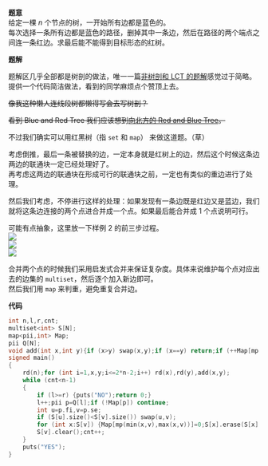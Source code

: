 **题意**  
给定一棵 $n$ 个节点的树，一开始所有边都是蓝色的。  
每次选择一条所有边都是蓝色的路径，删掉其中一条边，然后在路径的两个端点之间连一条红边。求最后能不能得到目标形态的红树。  

**题解**  



题解区几乎全部都是树剖的做法，唯一一篇[非树剖和 LCT 的题解](https://www.luogu.com.cn/blog/user34444/solution-at2377)感觉过于简略。  
提供一个代码简洁做法，看到的同学麻烦点个赞顶上去。  

~~像我这种懒人连线段树都懒得写会去写树剖？~~  

~~看到 Blue and Red Tree 我们应该想到[向北方的 Red and Blue Tree](https://www.luogu.com.cn/discuss/show/137272)。~~  

不过我们确实可以用红黑树（指 `set` 和 `map`） 来做这道题。（草）  

考虑倒推，最后一条被替换的边，一定本身就是红树上的边，然后这个时候这条边两边的联通块一定已经处理好了。    
再考虑这两边的联通块在形成可行的联通块之前，一定也有类似的重边进行了处理。  

然后我们考虑，不停进行这样的处理：如果发现有一条边既是红边又是蓝边，我们就将这条边连接的两个点进合并成一个点。如果最后能合并成 $1$ 个点说明可行。  

可能有点抽象，这里放一下样例 $2$ 的前三步过程。  
![](https://cdn.luogu.com.cn/upload/image_hosting/wnxol2s6.png)  
![](https://cdn.luogu.com.cn/upload/image_hosting/8die6yug.png)  
![](https://cdn.luogu.com.cn/upload/image_hosting/v76lpqwc.png)  

合并两个点的时候我们采用启发式合并来保证复杂度。具体来说维护每个点对应出去的边集的 `multiset`，然后逐个加入新边即可。  
然后我们用 `map` 来判重，避免重复合并边。  




**代码**  
```cpp
int n,l,r,cnt;
multiset<int> S[N];
map<pii,int> Map;
pii Q[N];
void add(int x,int y){if (x>y) swap(x,y);if (x==y) return;if (++Map[mp(x,y)]==2) Q[++r]=mp(x,y);S[x].insert(y),S[y].insert(x);}
signed main()
{
    rd(n);for (int i=1,x,y;i<=2*n-2;i++) rd(x),rd(y),add(x,y);
    while (cnt<n-1)
    {
        if (l>=r) {puts("NO");return 0;}
        l++;pii p=Q[l];if (!Map[p]) continue;
        int u=p.fi,v=p.se;
        if (S[u].size()<S[v].size()) swap(u,v);
        for (int x:S[v]) {Map[mp(min(x,v),max(x,v))]=0;S[x].erase(S[x].find(v));add(x,u);}
        S[v].clear();cnt++;
    }
    puts("YES");
}
```

